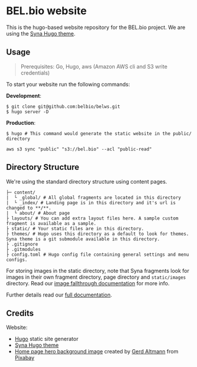 # BEL.bio website

This is the hugo-based website repository for the BEL.bio project. We are using the
[Syna Hugo theme](https://themes.gohugo.io/syna/).


## Usage

> Prerequisites: Go, Hugo, aws (Amazon AWS cli and S3 write credentials)

To start your website run the following commands:

**Development**:
```
$ git clone git@github.com:belbio/belws.git
$ hugo server -D
```

**Production**:
```
$ hugo # This command would generate the static website in the public/ directory

aws s3 sync "public" "s3://bel.bio" --acl "public-read"
```

## Directory Structure

We're using the standard directory structure using content pages.

```
├─ content/
|  └ _global/ # All global fragments are located in this directory
|  └ _index/ # Landing page is in this directory and it's url is changed to **/**.
|  └ about/ # About page
├ layouts/ # You can add extra layout files here. A sample custom fragment is available as a sample.
├ static/ # Your static files are in this directory.
├ themes/ # Hugo uses this directory as a default to look for themes. Syna theme is a git submodule available in this directory.
├ .gitignore
├ .gitmodules
├ config.toml # Hugo config file containing general settings and menu configs.
```

For storing images in the static directory, note that Syna fragments look for
images in their own fragment directory, page directory and `static/images`
directory. Read our [image fallthrough documentation](https://syna.okkur.org/docs/image-fallthrough/) for more info.

Further details read our [full documentation](https://syna.okkur.org/docs).


## Credits

Website:

* [Hugo](https://gohugo.io/) static site generator
* [Syna Hugo theme](https://themes.gohugo.io/syna/)
* [Home page hero background image](https://pixabay.com/illustrations/virus-microscope-infection-disease-4030721/) created by <a href="https://pixabay.com/users/geralt-9301/?utm_source=link-attribution&amp;utm_medium=referral&amp;utm_campaign=image&amp;utm_content=4030721">Gerd Altmann</a> from <a href="https://pixabay.com/?utm_source=link-attribution&amp;utm_medium=referral&amp;utm_campaign=image&amp;utm_content=4030721">Pixabay</a>


